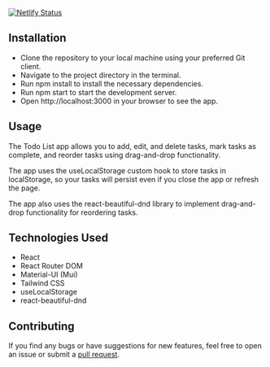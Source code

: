 
[![Netlify Status](https://api.netlify.com/api/v1/badges/0f9e23de-e5da-4609-8c93-0fd943a4a5e5/deploy-status)](https://app.netlify.com/sites/cozy-sfogliatella-779836/deploys)


## Installation

- Clone the repository to your local machine using your preferred Git client.
- Navigate to the project directory in the terminal.
- Run npm install to install the necessary dependencies.
- Run npm start to start the development server.
- Open http://localhost:3000 in your browser to see the app.


## Usage

The Todo List app allows you to add, edit, and delete tasks, mark tasks as complete, and reorder tasks using drag-and-drop functionality.

The app uses the useLocalStorage custom hook to store tasks in localStorage, so your tasks will persist even if you close the app or refresh the page.

The app also uses the react-beautiful-dnd library to implement drag-and-drop functionality for reordering tasks.
## Technologies Used

- React
- React Router DOM
- Material-UI (Mui)
- Tailwind CSS
- useLocalStorage
- react-beautiful-dnd
## Contributing

If you find any bugs or have suggestions for new features, feel free to open an issue or submit a [pull request](https://github.com/imyass59/Clone-Trello/pulls).